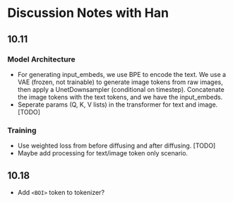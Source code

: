 # Discussion Notes with Han

## 10.11

### Model Architecture

- For generating input_embeds, we use BPE to encode the text. We use a VAE (frozen, not trainable) to generate image tokens from raw images, then apply a UnetDownsampler (conditional on timestep). Concatenate the image tokens with the text tokens, and we have the input_embeds.
- Seperate params (Q, K, V lists) in the transformer for text and image. [TODO]

### Training

- Use weighted loss from before diffusing and after diffusing. [TODO]
- Maybe add processing for text/image token only scenario.

## 10.18

- Add `<BOI>` token to tokenizer?
